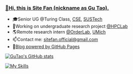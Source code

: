 ### [👋Hi, this is Site Fan (nickname as Gu Tao).](https://gutaozi.github.io/about/)

- 🎓Senior UG @Turing Class, [CSE](https://cse.sustech.edu.cn/en/), [SUSTech](https://www.sustech.edu.cn/en/)
- 🌱Working on undergraduate research project [@HPCLab](https://github.com/SUSTech-HPCLab)
- 🌎Remote research intern [@OrderLab](https://orderlab.io/), [UMich](https://umich.edu/)
- 📫Contact me: [sitefan.official@gmail.com](mailto:sitefan.official@gmail.com)
- 📖[Blog powered by GitHub Pages](https://site-fan.github.io/)

<!--
[![Top Langs](https://github-readme-stats-mosa-bunrh04w5-gutaozi.vercel.app/api/top-langs/?username=gutaozi&layout=compact&exclude_repo=GuTaoZi.github.io,CS329_Machine_Learning)](https://github.com/GuTaoZi/github-readme-stats)
-->

[![GuTao's GitHub stats](https://github-readme-stats-mosa-bunrh04w5-gutaozi.vercel.app/api?username=gutaozi&count_private=true&show_icons=true&hide_rank=false)](https://github.com/GuTaoZi/github-readme-stats)  

[![My Skills](https://skillicons.dev/icons?i=c,cpp,rust,py,java,matlab,kotlin,zig,regex,js,css,html,md,latex,opencv,redis,mysql,sqlite,postgres,pytorch,sklearn,docker,kubernetes,gcp,cmake,anaconda,gradle,maven,nodejs,grafana,prometheus,electron,flask,vue,linux,kali,redhat,git,github,ae,ai,au,ps,pr)](https://skillicons.dev)

<!--
**GuTaoZi/GuTaoZi** is a ✨ _special_ ✨ repository because its `README.md` (this file) appears on your GitHub profile.

Here are some ideas to get you started:

- 🔭 I’m currently working on ...
- 🌱 I’m currently learning ...
- 👯 I’m looking to collaborate on ...
- 🤔 I’m looking for help with ...
- 💬 Ask me about ...
- 📫 How to reach me: ...
- 😄 Pronouns: ...
- ⚡ Fun fact: ...
- 🕹️Course list: Machine Learning, Compilers, Computer Security

-->
